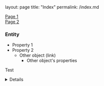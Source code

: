 layout: page
title: "Index"
permalink: /index.md

[Page 1](https://dewaldcarelse.github.io/page1)  
[Page 2](https://dewaldcarelse.github.io/page2)

### Entity
* Property 1
* Property 2
  * Other object (link)
    * Other object's properties

Test
<details>
### Entity
* Property 1
* Property 2
  * Other object (link)
    * Other object's properties
</details>
